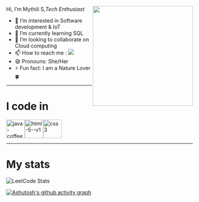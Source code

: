 Hi, I’m Mythili S,*Tech Enthusiast* <img width="270" height="270" align="right" margintop="0" src="https://user-images.githubusercontent.com/59734313/157189039-c09b3e38-9f42-42c0-ab54-14f1574190a7.gif"/>
 -  👀 I’m interested in Software development & IoT
 -  🌱 I’m currently learning SQL
 -  💞️ I’m looking to collaborate on Cloud computing
 -   📫 How to reach me : [<img src="https://img.shields.io/badge/LinkedIn-0077B5?style=for-the-badge&logo=linkedin&logoColor=white"/>](https://www.linkedin.com/in/mythili-sakthivel-2abab7263/)
 -  😄 Pronouns: She/Her
 -  ⚡ Fun fact: I am a Nature Lover🍀


   
 ---
 # I code in
 <img width="50" height="50" src="https://img.icons8.com/color/48/java-coffee-cup-logo--v1.png" alt="java-coffee-cup-logo--v1"/><img width="50" height="50" src="https://img.icons8.com/color/48/html-5--v1.png" alt="html-5--v1"/><img width="50" height="50" src="https://img.icons8.com/color/48/css3.png" alt="css3"/>

<!---
mythili2804/mythili2804 is a ✨ special ✨ repository because its `README.md` (this file) appears on your GitHub profile.
You can click the Preview link to take a look at your changes.
--->
---
# My stats
![LeetCode Stats](https://leetcard.jacoblin.cool/Mythili_Sakthivel?theme=dark&font=Marmelad)

[![Ashutosh's github activity graph](https://github-readme-activity-graph.vercel.app/graph?username=mythili2804&bg_color=121212&color=ffffff&line=5deac7&point=ffffff&area=true&hide_border=true)](https://github.com/ashutosh00710/github-readme-activity-graph)
